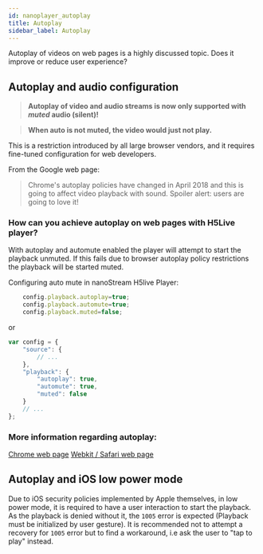 ```yaml
---
id: nanoplayer_autoplay
title: Autoplay
sidebar_label: Autoplay
---
```


Autoplay of videos on web pages is a highly discussed topic. 
Does it improve or reduce user experience? 

## Autoplay and audio configuration

> **Autoplay of video and audio streams is now only supported with _muted_ audio (silent)!**

> **When auto is not muted, the video would just not play.**

This is a restriction introduced by all large browser vendors, and it requires fine-tuned configuration for web developers.

From the Google web page:

> Chrome's autoplay policies have changed in April 2018 and this is going to affect video playback with sound. Spoiler alert: users are going to love it!

### How can you achieve autoplay on web pages with H5Live player?

With autoplay and automute enabled the player will attempt to start the playback unmuted.
If this fails due to browser autoplay policy restrictions the playback will be started muted.

Configuring auto mute in nanoStream H5live Player:

```javascript
    config.playback.autoplay=true;
    config.playback.automute=true;
    config.playback.muted=false;
```

or

```javascript
var config = {
    "source": {
        // ...
    },
    "playback": {
        "autoplay": true,
        "automute": true,
        "muted": false
    }
    // ...
};
```       

### More information regarding autoplay:

[Chrome web page](https://developers.google.com/web/updates/2017/09/autoplay-policy-changes)
[Webkit / Safari web page](https://webkit.org/blog/7734/auto-play-policy-changes-for-macos/)


## Autoplay and iOS low power mode

Due to iOS security policies implemented by Apple themselves, in low power mode, it is required to have a user interaction to start the playback. 
As the playback is denied without it, the `1005` error is expected (Playback must be initialized by user gesture).
It is recommended not to attempt a recovery for `1005` error but to find a workaround, i.e ask the user to "tap to play" instead.



